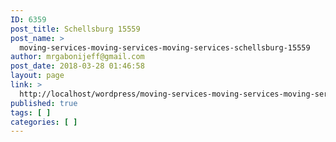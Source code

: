 ```yaml
---
ID: 6359
post_title: Schellsburg 15559
post_name: >
  moving-services-moving-services-moving-services-schellsburg-15559
author: mrgabonijeff@gmail.com
post_date: 2018-03-28 01:46:58
layout: page
link: >
  http://localhost/wordpress/moving-services-moving-services-moving-services-schellsburg-15559/
published: true
tags: [ ]
categories: [ ]
---
```

